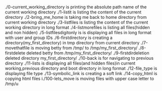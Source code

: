 ./0-current_working_directory  is printing the absolute path name of the current working directory
./1-listit  is listing the content of the current directory
./2-bring_me_home is taking me back to home directory from current working directory
./3-listfiles is listing the content of the current working directory in long format
./4-listmorefiles is listing all files(hidden and non hidden)
./5-listfilesdigitonly is is displaying all files in long format with user and group IDs
./6-firstdirectory is creating a directory(my_first_directory) in tmp directory from current directory
./7-movethatfile is moving betty from /tmp/ to /tmp/my_first_directory/
./8-firstdelete deleted betty from /tmp/my_first_directory/
./9-firstdirdeletion deleted directory my_first_directory/
./10-back is for navigating to previous directory
./11-lists is displaying all files(and hidden files)in current working,previous directory and boot directory in long format
./12-file_type is displaying file type
./13-symbolic_link is creating a soft link
./14-copy_html is copying html files
i./100-lets_move is moving files with upper case letter to /tmp/u
